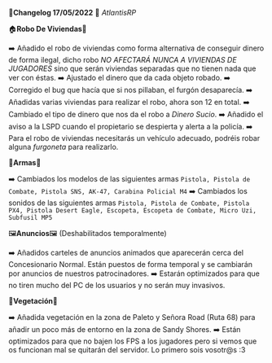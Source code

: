 🔴**Changelog 17/05/2022** 🔴 *AtlantisRP*


🏠**Robo De Viviendas**🏡

➡️ Añadido el robo de viviendas como forma alternativa de conseguir dinero de forma ilegal, dicho robo *NO AFECTARÁ NUNCA A VIVIENDAS DE JUGADORES* sino que serán viviendas separadas que no tienen nada que ver con éstas.
➡️ Ajustado el dinero que da cada objeto robado.
➡️ Corregido el bug que hacía que si nos pillaban, el furgón desaparecía.
➡️ Añadidas varias viviendas para realizar el robo, ahora son 12 en total.
➡️ Cambiado el tipo de dinero que nos da el robo a *Dinero Sucio*.
➡️ Añadido el aviso a la LSPD cuando el propietario se despierta y alerta a la policía.
➡️ Para el robo de viviendas necesitarás un vehículo adecuado, podréis robar alguna *furgoneta* para realizarlo.


🔫**Armas**🔫

➡️ Cambiados los modelos de las siguientes armas `Pistola, Pistola de Combate, Pistola SNS, AK-47, Carabina Policial M4`
➡️ Cambiados los sonidos de las siguientes armas `Pistola, Pistola de Combate, Pistola PX4, Pistola Desert Eagle, Escopeta, Escopeta de Combate, Micro Uzi, Subfusil MP5`


🖼️**Anuncios**🖼️ (Deshabilitados temporalmente)

➡️ Añadidos carteles de anuncios animados que aparecerán cerca del Concesionario Normal. Están puestos de forma temporal y se cambiarán por anuncios de nuestros patrocinadores.
➡️ Estarán optimizados para que no tiren mucho del PC de los usuarios y no serán muy invasivos. 


🌲**Vegetación**🌴

➡️ Añadida vegetación en la zona de Paleto y Señora Road (Ruta 68) para añadir un poco más de entorno en la zona de Sandy Shores.
➡️ Están optimizados para que no bajen los FPS a los jugadores pero si vemos que os funcionan mal se quitarán del servidor. Lo primero sois vosotr@s :3 

